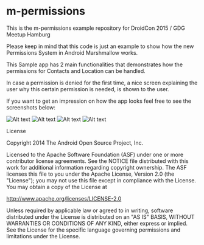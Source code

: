 # m-permissions
This is the m-permissions example repository for DroidCon 2015 / GDG Meetup Hamburg

Please keep in mind that this code is just an example to show how the new Permissions System in Android Marshmallow works.

This Sample app has 2 main functionalities that demonstrates how the permissions for Contacts and Location can be handled.

In case a permission is denied for the first time, a nice screen explaining the user why this certain permission is needed, is shown to the user.

If you want to get an impression on how the app looks feel free to see the screenshots below: 


![Alt text](/screenshots/screen1.png "Screenshot 1")
![Alt text](/screenshots/screen2.png?raw=true "Screenshot 2")
![Alt text](/screenshots/screen3.png?raw=true "Screenshot 3")
![Alt text](/screenshots/screen4.png?raw=true "Screenshot 4")


License

Copyright 2014 The Android Open Source Project, Inc.

Licensed to the Apache Software Foundation (ASF) under one or more contributor license agreements. See the NOTICE file distributed with this work for additional information regarding copyright ownership. The ASF licenses this file to you under the Apache License, Version 2.0 (the "License"); you may not use this file except in compliance with the License. You may obtain a copy of the License at

http://www.apache.org/licenses/LICENSE-2.0

Unless required by applicable law or agreed to in writing, software distributed under the License is distributed on an "AS IS" BASIS, WITHOUT WARRANTIES OR CONDITIONS OF ANY KIND, either express or implied. See the License for the specific language governing permissions and limitations under the License.

